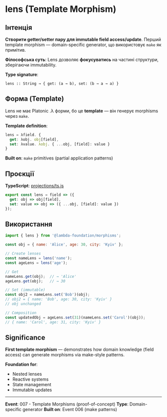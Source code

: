 # lens (Template Morphism)

## Інтенція

**Створити getter/setter пару для immutable field access/update**. Перший template morphism — domain-specific generator, що використовує `make` як примітив.

**Філософська суть**: Lens дозволяє **фокусуватись** на частині структури, зберігаючи immutability.

**Type signature**:
```
lens :: String → { get: (a → b), set: (b → a → a) }
```

## Форма (Template)

Lens не має Platonic .λ форми, бо це **template** — він генерує morphisms через `make`.

**Template definition**:
```javascript
lens = λfield. {
  get: λobj. obj[field],
  set: λvalue. λobj. { ...obj, [field]: value }
}
```

**Built on**: `make` primitives (partial application patterns)

## Проєкції

**TypeScript**: [projections/ts.js](./projections/ts.js)

```js
export const lens = field => ({
  get: obj => obj[field],
  set: value => obj => ({ ...obj, [field]: value })
});
```

## Використання

```js
import { lens } from '@lambda-foundation/morphisms';

const obj = { name: 'Alice', age: 30, city: 'Kyiv' };

// Create lenses
const nameLens = lens('name');
const ageLens = lens('age');

// Get
nameLens.get(obj);  // → 'Alice'
ageLens.get(obj);   // → 30

// Set (immutable)
const obj2 = nameLens.set('Bob')(obj);
// obj2 = { name: 'Bob', age: 30, city: 'Kyiv' }
// obj unchanged

// Composition
const updatedObj = ageLens.set(31)(nameLens.set('Carol')(obj));
// { name: 'Carol', age: 31, city: 'Kyiv' }
```

## Significance

**First template morphism** — demonstrates how domain knowledge (field access) can generate morphisms via make-style patterns.

**Foundation for**:
- Nested lenses
- Reactive systems
- State management
- Immutable updates

---

**Event**: 007 - Template Morphisms (proof-of-concept)
**Type**: Domain-specific generator
**Built on**: Event 006 (make patterns)

